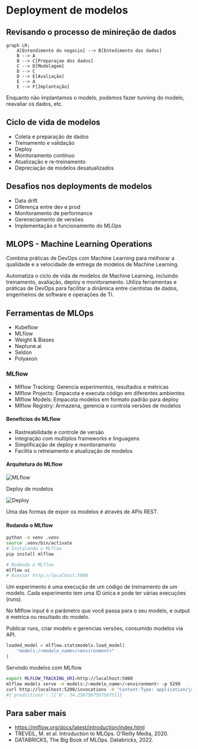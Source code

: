 # Deployment de modelos

## Revisando o processo de minireção de dados

```mermaid
graph LR;
    A[Entendimento do negocio] --> B[Entedimento dos dados]
    B --> A
    B --> C[Preparaçao dos dados]
    C --> D[Modelagem]
    D --> C
    D --> E[Avaliação]
    E --> A
    E --> F[Implantação]
```
Enquanto não implantamos o modelo, podemos fazer tunning do modelo, reavaliar os dados, etc. 

## Ciclo de vida de modelos
- Coleta e preparação de dados
- Treinamento e validação
- Deploy
- Monitoramento contínuo
- Atualização e re-treinamento
- Depreciação de modelos desatualizados

## Desafios nos deployments de modelos
- Data drift
- Diferença entre dev e prod
- Monitoramento de performance
- Gereneciamento de versões
- Implementação e funcionamento do MLOps

## MLOPS - Machine Learning Operations
Combina práticas de DevOps com Machine Learning para melhorar a qualidade e a velocidade de entrega de modelos de Machine Learning.

Automatiza o ciclo de vida de modelos de Machine Learning, incluindo treinamento, avaliação, deploy e monitoramento. Utiliza ferramentas e práticas de DevOps para facilitar a dinâmica entre cientistas de dados, engenheiros de software e operações de TI.

## Ferramentas de MLOps
- Kubeflow
- MLflow
- Weight & Biases
- Neptune.ai
- Seldon
- Polyaxon

### MLflow

- Mlflow Tracking: Gerencia experimentos, resultados e métricas
- Mlflow Projects: Empacota e executa código em diferentes ambientes
- Mlflow Models: Empacota modelos em formato padrão para deploy
- Mlflow Registry: Armazena, gerencia e controla versões de modelos

#### Benefícios do MLflow
- Rastreabilidade e controle de versão
- Integração com multiplos frameworks e linguagens
- Simplificação de deploy e monitoramento
- Facilita o retreiamento e atualização de modelos

#### Arquitetura do MLflow

![MLflow](https://mlflow.org/docs/latest/_images/tracking-setup-overview.png)


Deploy de modelos

![Deploy](https://mlflow.org/docs/latest/_images/mlflow-deployment-overview.png)

Uma das formas de expor os modelos é através de APIs REST.


#### Rodando o MLflow

```bash
python -m venv .venv
source .venv/bin/activate
# Instalando o MLflow
pip install mlflow

# Rodando o MLflow
mlflow ui
# Acessar http://localhost:5000
```

Um experimento é uma execução de um código de treinamento de um modelo. Cada experimento tem uma ID única e pode ter várias execuções (runs).

No Mlflow input é o parâmetro que você passa para o seu modelo, e output é metrica ou resultado do modelo.

Publicar runs, criar modelo e gerencias versões, consumido modelos via API.

```python
loaded_model = mlflow.statsmodels.load_model(
    "models:/<modelo_name>/<environment>"
)
```

Servindo modelos com MLflow

```bash
export MLFLOW_TRACKING_URI=http://localhost:5000
mlflow models serve -m models:/<modelo_name>/<environment> -p 5299
curl http://localhost:5200/invocations -H "Content-Type: application/json" -d '{"dataframe_records": [{"distancia": 20}]}'
#{'predictions': [{'0': 34.25675675675675}]}

```

## Para saber mais

- https://mlflow.org/docs/latest/introduction/index.html
- TREVEIL, M. et al. Introduction to MLOps. O'Reilly Media, 2020.
- DATABRICKS, The Big Book of MLOps. Databricks, 2022.

